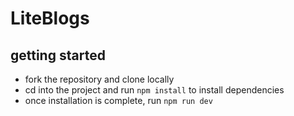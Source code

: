 # LiteBlogs

## getting started

- fork the repository and clone locally
- cd into the project and run `npm install` to install dependencies
- once installation is complete, run `npm run dev` 
